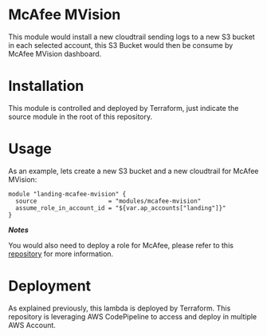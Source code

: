 # McAfee MVision

This module would install a new cloudtrail sending logs to a new S3 bucket in each selected account, this S3 Bucket would then be consume by McAfee MVision dashboard.


# Installation

This module is controlled and deployed by Terraform, just indicate the source module in the root of this repository.

# Usage

As an example, lets create a new S3 bucket and a new cloudtrail for McAfee MVision:

```hcl
module "landing-mcafee-mvision" {
  source                    = "modules/mcafee-mvision"
  assume_role_in_account_id = "${var.ap_accounts["landing"]}"
}
```

***Notes***

You would also need to deploy a role for McAfee, please refer to this [repository](https://github.com/ministryofjustice/analytical-platform-iam) for more information.

# Deployment

As explained previously, this lambda is deployed by Terraform. This repository is leveraging AWS CodePipeline to access and deploy in multiple AWS Account.
